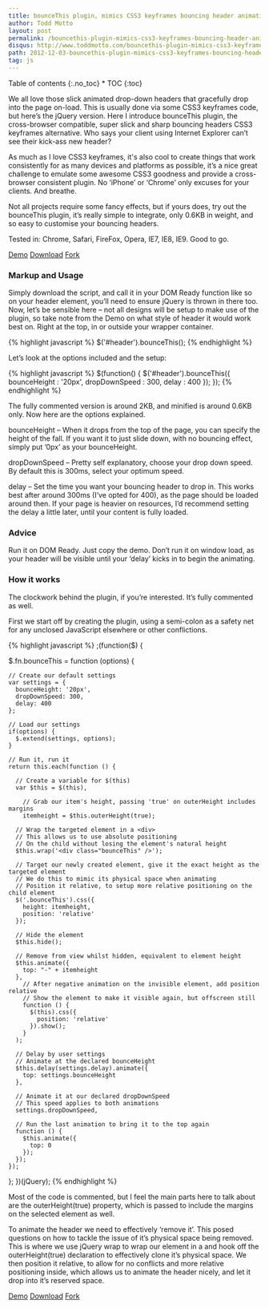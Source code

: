 ```yaml
---
title: bounceThis plugin, mimics CSS3 keyframes bouncing header animations
author: Todd Motto
layout: post
permalink: /bouncethis-plugin-mimics-css3-keyframes-bouncing-header-animations/
disqus: http://www.toddmotto.com/bouncethis-plugin-mimics-css3-keyframes-bouncing-header-animations
path: 2012-12-03-bouncethis-plugin-mimics-css3-keyframes-bouncing-header-animations.md
tag: js
---
```


<div class="toc" markdown="1">
<span class="gamma">Table of contents</span>
{:.no_toc}
* TOC
{:toc}
</div>

We all love those slick animated drop-down headers that gracefully drop into the page on-load. This is usually done via some CSS3 keyframes code, but here’s the jQuery version. Here I introduce bounceThis plugin, the cross-browser compatible, super slick and sharp bouncing headers CSS3 keyframes alternative. Who says your client using Internet Explorer can’t see their kick-ass new header?

As much as I love CSS3 keyframes, it's also cool to create things that work consistently for as many devices and platforms as possible, it’s a nice great challenge to emulate some awesome CSS3 goodness and provide a cross-browser consistent plugin. No ‘iPhone’ or ‘Chrome’ only excuses for your clients. And breathe.

Not all projects require some fancy effects, but if yours does, try out the bounceThis plugin, it’s really simple to integrate, only 0.6KB in weight, and so easy to customise your bouncing headers.

Tested in: Chrome, Safari, FireFox, Opera, IE7, IE8, IE9. Good to go.

<div class="download-box">
  <a href="//www.toddmotto.com/labs/bouncethis" onclick="_gaq.push(['_trackEvent', 'Click', 'Demo bounceThis', 'bounceThis Demo']);">Demo</a>
  <a href="//www.toddmotto.com/labs/bouncethis/bouncethis.zip" onclick="_gaq.push(['_trackEvent', 'Click', 'Download bounceThis', 'bounceThis Download']);">Download</a>
  <a href="//github.com/toddmotto/bounceThis" onclick="_gaq.push(['_trackEvent', 'Click', 'Fork bounceThis', 'bounceThis Fork']);">Fork</a>
</div>

### Markup and Usage

Simply download the script, and call it in your DOM Ready function like so on your header element, you’ll need to ensure jQuery is thrown in there too. Now, let’s be sensible here – not all designs will be setup to make use of the plugin, so take note from the Demo on what style of header it would work best on. Right at the top, in or outside your wrapper container.

{% highlight javascript %}
$('#header').bounceThis();
{% endhighlight %}

Let’s look at the options included and the setup:

{% highlight javascript %}
$(function() {
  $('#header').bounceThis({
    bounceHeight  : '20px',
    dropDownSpeed : 300,
    delay         : 400
  });
});
{% endhighlight %}

The fully commented version is around 2KB, and minified is around 0.6KB only. Now here are the options explained.

bounceHeight – When it drops from the top of the page, you can specify the height of the fall. If you want it to just slide down, with no bouncing effect, simply put ’0px’ as your bounceHeight.

dropDownSpeed – Pretty self explanatory, choose your drop down speed. By default this is 300ms, select your optimum speed.

delay – Set the time you want your bouncing header to drop in. This works best after around 300ms (I’ve opted for 400), as the page should be loaded around then. If your page is heavier on resources, I’d recommend setting the delay a little later, until your content is fully loaded.

### Advice

Run it on DOM Ready. Just copy the demo. Don’t run it on window load, as your header will be visible until your ‘delay’ kicks in to begin the animating.

### How it works

The clockwork behind the plugin, if you’re interested. It’s fully commented as well.

First we start off by creating the plugin, using a semi-colon as a safety net for any unclosed JavaScript elsewhere or other conflictions.

{% highlight javascript %}
;(function($) {
    
  $.fn.bounceThis = function (options) {
    
    // Create our default settings
    var settings = {
      bounceHeight: '20px',
      dropDownSpeed: 300,
      delay: 400
    };
    
    // Load our settings
    if(options) {
      $.extend(settings, options);
    }
    
    // Run it, run it
    return this.each(function () {
    
      // Create a variable for $(this)
      var $this = $(this),
      
        // Grab our item's height, passing 'true' on outerHeight includes margins
        itemheight = $this.outerHeight(true);
        
      // Wrap the targeted element in a <div>
      // This allows us to use absolute positioning
      // On the child without losing the element's natural height
      $this.wrap('<div class="bounceThis" />');
      
      // Target our newly created element, give it the exact height as the targeted element
      // We do this to mimic its physical space when animating
      // Position it relative, to setup more relative positioning on the child element
      $('.bounceThis').css({
        height: itemheight,
        position: 'relative'
      });
      
      // Hide the element
      $this.hide();
      
      // Remove from view whilst hidden, equivalent to element height
      $this.animate({
        top: "-" + itemheight
      },
        // After negative animation on the invisible element, add position relative
        // Show the element to make it visible again, but offscreen still
        function () {
          $(this).css({
            position: 'relative'
          }).show();
        }
      );
      
      // Delay by user settings
      // Animate at the declared bounceHeight
      $this.delay(settings.delay).animate({
        top: settings.bounceHeight
      },
      
      // Animate it at our declared dropDownSpeed
      // This speed applies to both animations
      settings.dropDownSpeed,

      // Run the last animation to bring it to the top again
      function () {
        $this.animate({
          top: 0
        });
      });
    });
  };
})(jQuery);
{% endhighlight %}

Most of the code is commented, but I feel the main parts here to talk about are the outerHeight(true) property, which is passed to include the margins on the selected element as well.

To animate the header we need to effectively &#8216;remove it&#8217;. This posed questions on how to tackle the issue of it&#8217;s physical space being removed. This is where we use jQuery wrap to wrap our element in a  and hook off the outerHeight(true) declaration to effectively clone it&#8217;s physical space. We then position it relative, to allow for no conflicts and more relative positioning inside, which allows us to animate the header nicely, and let it drop into it&#8217;s reserved space.
    
<div class="download-box">
  <a href="//www.toddmotto.com/labs/bouncethis" onclick="_gaq.push(['_trackEvent', 'Click', 'Demo bounceThis', 'bounceThis Demo']);">Demo</a>
  <a href="//www.toddmotto.com/labs/bouncethis/bouncethis.zip" onclick="_gaq.push(['_trackEvent', 'Click', 'Download bounceThis', 'bounceThis Download']);">Download</a>
  <a href="//github.com/toddmotto/bounceThis" onclick="_gaq.push(['_trackEvent', 'Click', 'Fork bounceThis', 'bounceThis Fork']);">Fork</a>
</div>
